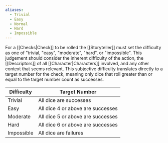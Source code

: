 ```yaml
---
aliases:
  - Trivial
  - Easy
  - Normal
  - Hard
  - Impossible
---
```

For a [[Checks|Check]] to be rolled the [[Storyteller]] must set the difficulty as one of "trivial, "easy", "moderate", "hard", or "impossible". This judgement should consider the inherent difficulty of the action, the [[Descriptors]] of all [[Character|Characters]] involved, and any other context that seems relevant. This subjective difficulty translates directly to a target number for the check, meaning only dice that roll greater than or equal to the target number count as successes.

|Difficulty|Target Number|
|-|-|
|Trivial|All dice are successes|
|Easy|All dice 4 or above are successes|
|Moderate|All dice 5 or above are successes|
|Hard|All dice 6 or above are successes|
|Impossible|All dice are failures|
